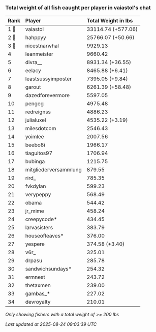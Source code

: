 ### Total weight of all fish caught per player in vaiastol's chat

| Rank  | Player                | Total Weight in lbs |
|:------|:----------------------|:--------------------|
| 1 🥇  | vaiastol              | 33114.74 (+577.06)  |
| 2 🥈  | hahppyy               | 25766.07 (+50.66)   |
| 3 🥉  | nicestnarwhal         | 9929.13             |
| 4     | leanmeister           | 9660.42             |
| 5     | divra__               | 8931.34 (+36.55)    |
| 6     | eelacy                | 8465.88 (+6.41)     |
| 7     | leastsussyimposter    | 7395.05 (+9.84)     |
| 8     | garout                | 6261.39 (+58.48)    |
| 9     | dazedforevermore      | 5597.05             |
| 10    | pengeg                | 4975.48             |
| 11    | redreignss            | 4886.23             |
| 12    | julialuxel            | 4535.22 (+3.19)     |
| 13    | milesdotcom           | 2546.43             |
| 14    | yoimlee               | 2007.56             |
| 15    | beebo8i               | 1966.17             |
| 16    | tiaguitos97           | 1706.94             |
| 17    | bubinga               | 1215.75             |
| 18    | mitgliederversammlung | 879.55              |
| 19    | rird_                 | 785.35              |
| 20    | fvkdylan              | 599.23              |
| 21    | verypeppy             | 568.49              |
| 22    | obama                 | 544.42              |
| 23    | jr_mime               | 458.24              |
| 24    | creepycode*           | 434.45              |
| 25    | larvasisters          | 383.79              |
| 26    | houseofleaves*        | 376.00              |
| 27    | yespere               | 374.58 (+3.40)      |
| 28    | v6r_                  | 325.01              |
| 29    | drpasu                | 285.78              |
| 30    | sandwichsundays*      | 254.32              |
| 31    | ermnest               | 243.72              |
| 32    | thetaxmen             | 239.00              |
| 33    | gambas_*              | 227.02              |
| 34    | devroyalty            | 210.01              |

_Only showing fishers with a total weight of >= 200 lbs_

_Last updated at 2025-08-24 09:03:39 UTC_